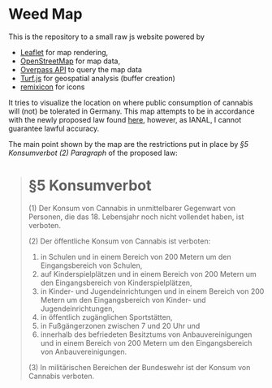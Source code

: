 # Weed Map
This is the repository to a small raw js website powered by
- [Leaflet](https://leafletjs.com/) for map rendering,
- [OpenStreetMap](https://www.openstreetmap.org/) for map data,
- [Overpass API](https://wiki.openstreetmap.org/wiki/Overpass_API) to query the map data
- [Turf.js](https://turfjs.org/) for geospatial analysis (buffer creation)
- [remixicon](https://remixicon.com/) for icons

It tries to visualize the location on where public consumption of cannabis will (not) be tolerated in Germany.
This map attempts to be in accordance with the newly proposed law found [here](https://dserver.bundestag.de/btd/20/087/2008704.pdf), however, as IANAL, I cannot guarantee lawful accuracy.

The main point shown by the map are the restrictions put in place by *§5 Konsumverbot (2) Paragraph* of the proposed law:

> # §5 Konsumverbot
> (1) Der Konsum von Cannabis in unmittelbarer Gegenwart von Personen, die das 18. Lebensjahr noch nicht
> vollendet haben, ist verboten.
> 
> (2) Der öffentliche Konsum von Cannabis ist verboten:
> 1. in Schulen und in einem Bereich von 200 Metern um den Eingangsbereich von Schulen,
> 2. auf Kinderspielplätzen und in einem Bereich von 200 Metern um den Eingangsbereich von Kinderspielplätzen,
> 3. in Kinder- und Jugendeinrichtungen und in einem Bereich von 200 Metern um den Eingangsbereich von Kinder- und Jugendeinrichtungen,
> 4. in öffentlich zugänglichen Sportstätten,
> 5. in Fußgängerzonen zwischen 7 und 20 Uhr und
> 6. innerhalb des befriedeten Besitztums von Anbauvereinigungen und in einem Bereich von 200 Metern um den Eingangsbereich von Anbauvereinigungen.
> 
> (3) In militärischen Bereichen der Bundeswehr ist der Konsum von Cannabis verboten.

